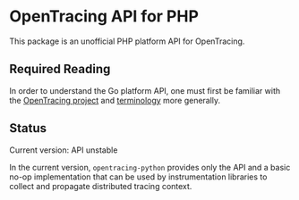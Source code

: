 OpenTracing API for PHP
=======================

This package is an unofficial PHP platform API for OpenTracing.

## Required Reading

In order to understand the Go platform API, one must first be familiar with the
[OpenTracing project](http://opentracing.io) and
[terminology](http://opentracing.io/spec/) more generally.

## Status

Current version: API unstable

In the current version, `opentracing-python` provides only the API and a
basic no-op implementation that can be used by instrumentation libraries to
collect and propagate distributed tracing context.

